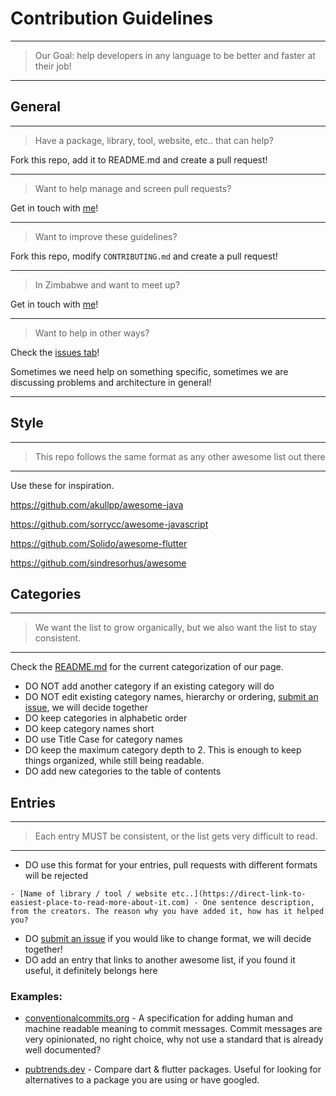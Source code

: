 # Contribution Guidelines

---

> Our Goal: help developers in any language to be better and faster at their job!

---

## General

---

> Have a package, library, tool, website, etc.. that can help? 

Fork this repo, add it to README.md and create a pull request!

---

> Want to help manage and screen pull requests? 

Get in touch with [me](https://github.com/gavin-shaw)!

---

> Want to improve these guidelines?

Fork this repo, modify `CONTRIBUTING.md` and create a pull request!

---
> In Zimbabwe and want to meet up?

Get in touch with [me](https://github.com/gavin-shaw)!

---

> Want to help in other ways?

Check the [issues tab](https://github.com/zimdevs/dev-awesome/issues)!

Sometimes we need help on something specific, sometimes we are discussing problems and architecture in general!

---

## Style

---

> This repo follows the same format as any other awesome list out there

---

Use these for inspiration.

<https://github.com/akullpp/awesome-java>

<https://github.com/sorrycc/awesome-javascript>

<https://github.com/Solido/awesome-flutter>

<https://github.com/sindresorhus/awesome>

## Categories

---

> We want the list to grow organically, but we also want the list to stay consistent.

---

Check the [README.md](https://github.com/zimdevs/dev-awesome) for the current categorization of our page.

- DO NOT add another category if an existing category will do
- DO NOT edit existing category names, hierarchy or ordering, [submit an issue](https://github.com/zimdevs/dev-awesome/issues), we will decide together
- DO keep categories in alphabetic order
- DO keep category names short
- DO use Title Case for category names
- DO keep the maximum category depth to 2. This is enough to keep things organized, while still being readable.
- DO add new categories to the table of contents

## Entries

---

> Each entry MUST be consistent, or the list gets very difficult to read.

---

- DO use this format for your entries, pull requests with different formats will be rejected

```plaintext
- [Name of library / tool / website etc..](https://direct-link-to-easiest-place-to-read-more-about-it.com) - One sentence description, from the creators. The reason why you have added it, how has it helped you?
```

- DO [submit an issue](https://github.com/zimdevs/dev-awesome/issues) if you would like to change format, we will decide together!
- DO add an entry that links to another awesome list, if you found it useful, it definitely belongs here

### Examples:

- [conventionalcommits.org](https://www.conventionalcommits.org/en/v1.0.0/) - A specification for adding human and machine readable meaning to commit messages. Commit messages are very opinionated, no right choice, why not use a standard that is already well documented?

- [pubtrends.dev](https://pubtrends.dev/) - Compare dart & flutter packages. Useful for looking for alternatives to a package you are using or have googled.

